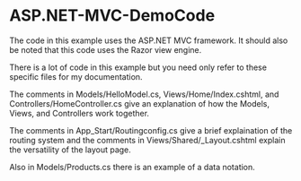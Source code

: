 # ASP.NET-MVC-DemoCode
The code in this example uses the ASP.NET MVC framework. It should also be noted that this code uses the Razor view engine.

There is a lot of code in this example but you need only refer to these specific files for my documentation.

The comments in Models/HelloModel.cs, Views/Home/Index.cshtml, and Controllers/HomeController.cs give an explanation of how the Models, Views, and Controllers work together.

The comments in App_Start/Routingconfig.cs give a brief explaination of the routing system and the comments in Views/Shared/_Layout.cshtml explain the versatility of the layout page.

Also in Models/Products.cs there is an example of a data notation.
